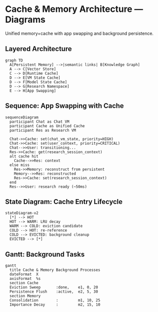 # Cache & Memory Architecture — Diagrams

Unified memory+cache with app swapping and background persistence.

## Layered Architecture

```mermaid
graph TD
  A[Persistent Memory] -->|semantic links| B[Knowledge Graph]
  A --> C[Vector Store]
  C --> D[Runtime Cache]
  D --> E[VM State Cache]
  D --> F[Model State Cache]
  D --> G[Research Namespace]
  E --> H[App Swapping]
```

## Sequence: App Swapping with Cache

```mermaid
sequenceDiagram
  participant Chat as Chat VM
  participant Cache as Unified Cache
  participant Res as Research VM

  Chat->>Cache: set(chat_vm_state, priority=HIGH)
  Chat->>Cache: set(user_context, priority=CRITICAL)
  Chat-->>User: transitioning...
  Res->>Cache: get(research_session_context)
  alt cache hit
    Cache-->>Res: context
  else miss
    Res->>Memory: reconstruct from persistent
    Memory-->>Res: reconstructed
    Res->>Cache: set(research_session_context)
  end
  Res-->>User: research ready (~50ms)
```

## State Diagram: Cache Entry Lifecycle

```mermaid
stateDiagram-v2
  [*] --> HOT
  HOT --> WARM: LRU decay
  WARM --> COLD: eviction candidate
  COLD --> HOT: re-reference
  COLD --> EVICTED: background cleanup
  EVICTED --> [*]
```

## Gantt: Background Tasks

```mermaid
gantt
  title Cache & Memory Background Processes
  dateFormat  X
  axisFormat  %s
  section Cache
  Eviction Sweep       :done,    e1, 0, 20
  Persistence Flush    :active,  e2, 5, 30
  section Memory
  Consolidation        :         m1, 10, 25
  Importance Decay     :         m2, 15, 10
```

